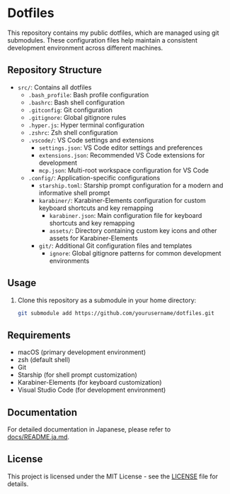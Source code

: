 # Dotfiles

This repository contains my public dotfiles, which are managed using git submodules. These configuration files help maintain a consistent development environment across different machines.

## Repository Structure

- `src/`: Contains all dotfiles
  - `.bash_profile`: Bash profile configuration
  - `.bashrc`: Bash shell configuration
  - `.gitconfig`: Git configuration
  - `.gitignore`: Global gitignore rules
  - `.hyper.js`: Hyper terminal configuration
  - `.zshrc`: Zsh shell configuration
  - `.vscode/`: VS Code settings and extensions
    - `settings.json`: VS Code editor settings and preferences
    - `extensions.json`: Recommended VS Code extensions for development
    - `mcp.json`: Multi-root workspace configuration for VS Code
  - `.config/`: Application-specific configurations
    - `starship.toml`: Starship prompt configuration for a modern and informative shell prompt
    - `karabiner/`: Karabiner-Elements configuration for custom keyboard shortcuts and key remapping
      - `karabiner.json`: Main configuration file for keyboard shortcuts and key remapping
      - `assets/`: Directory containing custom key icons and other assets for Karabiner-Elements
    - `git/`: Additional Git configuration files and templates
      - `ignore`: Global gitignore patterns for common development environments

## Usage

1. Clone this repository as a submodule in your home directory:

   ```bash
   git submodule add https://github.com/yourusername/dotfiles.git
   ```

## Requirements

- macOS (primary development environment)
- zsh (default shell)
- Git
- Starship (for shell prompt customization)
- Karabiner-Elements (for keyboard customization)
- Visual Studio Code (for development environment)

## Documentation

For detailed documentation in Japanese, please refer to [docs/README.ja.md](docs/README.ja.md).

## License

This project is licensed under the MIT License - see the [LICENSE](LICENSE) file for details.
